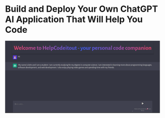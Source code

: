 # Build and Deploy Your Own ChatGPT AI Application That Will Help You Code
![Open AI CodeGPT](client/assets/screenshot.png)

